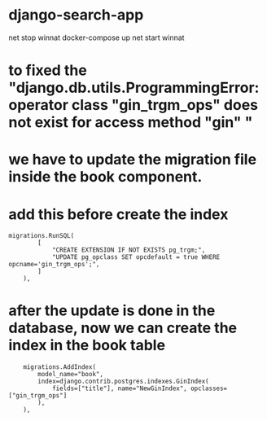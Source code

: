 # django-search-app

net stop winnat
docker-compose up
net start winnat


# to fixed the "django.db.utils.ProgrammingError: operator class "gin_trgm_ops" does not exist for access method "gin" "
# we have to update the migration file inside the book component.
# add this before create the index
    migrations.RunSQL(
            [
                "CREATE EXTENSION IF NOT EXISTS pg_trgm;",
                "UPDATE pg_opclass SET opcdefault = true WHERE opcname='gin_trgm_ops';",
            ]
        ),
    
# after the update is done in the database, now we can create the index in the book table
        migrations.AddIndex(
            model_name="book",
            index=django.contrib.postgres.indexes.GinIndex(
                fields=["title"], name="NewGinIndex", opclasses=["gin_trgm_ops"]
            ),
        ),